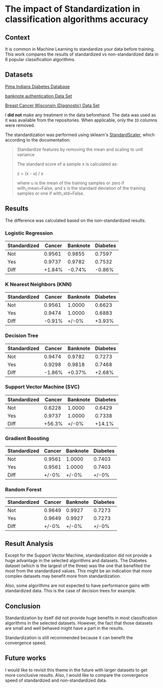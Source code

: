 # The impact of Standardization in classification algorithms accuracy

## Context

It is common in Machine Learning to standardize your data before training. This work compares the results of standardized vs non-standardized data in 6 popular classification algorithms.

## Datasets

[Pima Indians Diabetes Database](https://www.kaggle.com/uciml/pima-indians-diabetes-database/data) 

[banknote authentication Data Set](http://archive.ics.uci.edu/ml/datasets/banknote+authentication)

[Breast Cancer Wisconsin (Diagnostic) Data Set](https://www.kaggle.com/uciml/breast-cancer-wisconsin-data)

I **did not** make any treatment in the data beforehand. The data was used as it was available from the repositories. When applicable, only the `ID` columns were removed. 

The standardization was performed using sklearn's [StandardScaler](https://scikit-learn.org/stable/modules/generated/sklearn.preprocessing.StandardScaler.html), which according to the documentation:

>Standardize features by removing the mean and scaling to unit variance
>
>The standard score of a sample x is calculated as:
>
>    z = (x - u) / s
>
>where u is the mean of the training samples or zero if with_mean=False, and s is the standard deviation of the training samples or one if with_std=False.

## Results

The difference was calculated based on the non-standardized results.

### Logistic Regression

| Standardized | Cancer| Banknote | Diabetes |
|---|---|---|---|
| Not  | 0.9561  | 0.9855  | 0.7597 |
| Yes  | 0.9737  | 0.9782  | 0.7532 |
| Diff | +1.84%  | -0.74%  | -0.86% | 

### K Nearest Neighbors (KNN)

| Standardized | Cancer| Banknote | Diabetes |
|---|---|---|---|
| Not  | 0.9561 | 1.0000 | 0.6623 |
| Yes  | 0.9474 | 1.0000 | 0.6883 |
| Diff | -0.91% | +/-0%  | +3.93% |

### Decision Tree

| Standardized | Cancer| Banknote | Diabetes |
|---|---|---|---|
| Not  | 0.9474 | 0.9782 | 0.7273 |
| Yes  | 0.9298 | 0.9818 | 0.7468 |
| Diff | -1.86% | +0.37% | +2.68% |

### Support Vector Machine (SVC)

| Standardized | Cancer| Banknote | Diabetes |
|---|---|---|---|
| Not  | 0.6228 | 1.0000 | 0.6429 |
| Yes  | 0.9737 | 1.0000 | 0.7338 |
| Diff | +56.3% | +/-0%  | +14.1% |

### Gradient Boosting

| Standardized | Cancer| Banknote | Diabetes |
|---|---|---|---|
| Not  | 0.9561 | 1.0000 | 0.7403 |
| Yes  | 0.9561 | 1.0000 | 0.7403 |
| Diff | +/-0%  | +/-0%  | +/-0%  |

### Random Forest

| Standardized | Cancer| Banknote | Diabetes |
|---|---|---|---|
| Not  | 0.9649 | 0.9927 | 0.7273 |
| Yes  | 0.9649 | 0.9927 | 0.7273 |
| Diff | +/-0%  | +/-0%  | +/-0%  |

## Result Analysis

Except for the Support Vector Machine, standardization did not provide a huge advantage in the selected algorithms and datasets. The Diabetes dataset (which is the largest of the three) was the one that benefited the most from the standardized values. This might be an indication that more complex datasets may benefit more from standardization.

Also, some algorithms are not expected to have performance gains with standardized data. This is the case of decision trees for example.

## Conclusion

Standardization by itself did not provide huge benefits in most classification algorithms in the selected datasets. However, the fact that those datasets are small and well behaved might have a part in the results.

Standardization is still recommended because it can benefit the convergence speed. 

## Future works

I would like to revisit this theme in the future with larger datasets to get more conclusive results. Also, I would like to compare the convergence speed of standardized and non-standardized data.
